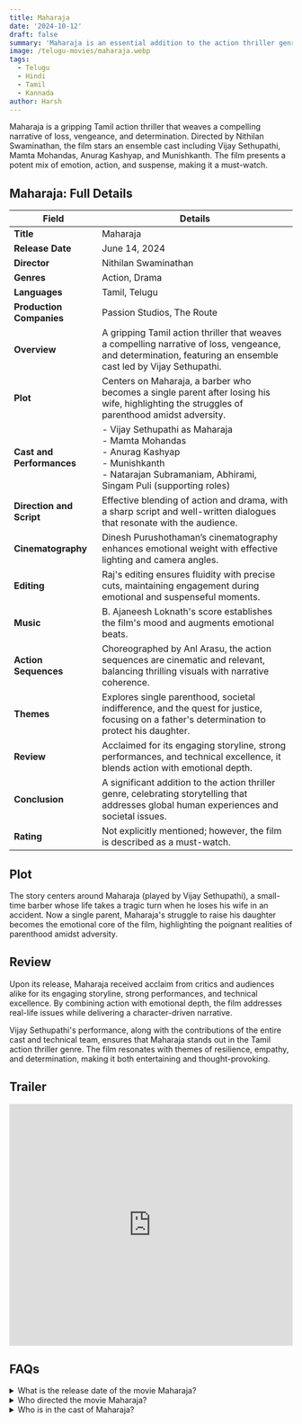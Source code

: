 ```yaml
---
title: Maharaja
date: '2024-10-12'
draft: false
summary: 'Maharaja is an essential addition to the action thriller genre, celebrating the power of storytelling.'
image: /telugu-movies/maharaja.webp
tags:
  - Telugu
  - Hindi
  - Tamil
  - Kannada
author: Harsh
---
```


Maharaja is a gripping Tamil action thriller that weaves a compelling narrative of loss, vengeance, and determination. Directed by Nithilan Swaminathan, the film stars an ensemble cast including Vijay Sethupathi, Mamta Mohandas, Anurag Kashyap, and Munishkanth. The film presents a potent mix of emotion, action, and suspense, making it a must-watch.

## Maharaja: Full Details

| **Field**                 | **Details**                                                                                                                                                    |
| ------------------------- | -------------------------------------------------------------------------------------------------------------------------------------------------------------- |
| **Title**                 | Maharaja                                                                                                                                                       |
| **Release Date**          | June 14, 2024                                                                                                                                                  |
| **Director**              | Nithilan Swaminathan                                                                                                                                           |
| **Genres**                | Action, Drama                                                                                                                                                  |
| **Languages**             | Tamil, Telugu                                                                                                                                                  |
| **Production Companies**  | Passion Studios, The Route                                                                                                                                     |
| **Overview**              | A gripping Tamil action thriller that weaves a compelling narrative of loss, vengeance, and determination, featuring an ensemble cast led by Vijay Sethupathi. |
| **Plot**                  | Centers on Maharaja, a barber who becomes a single parent after losing his wife, highlighting the struggles of parenthood amidst adversity.                    |
| **Cast and Performances** | - Vijay Sethupathi as Maharaja<br>- Mamta Mohandas<br>- Anurag Kashyap<br>- Munishkanth<br>- Natarajan Subramaniam, Abhirami, Singam Puli (supporting roles)   |
| **Direction and Script**  | Effective blending of action and drama, with a sharp script and well-written dialogues that resonate with the audience.                                        |
| **Cinematography**        | Dinesh Purushothaman’s cinematography enhances emotional weight with effective lighting and camera angles.                                                     |
| **Editing**               | Raj's editing ensures fluidity with precise cuts, maintaining engagement during emotional and suspenseful moments.                                             |
| **Music**                 | B. Ajaneesh Loknath's score establishes the film's mood and augments emotional beats.                                                                          |
| **Action Sequences**      | Choreographed by Anl Arasu, the action sequences are cinematic and relevant, balancing thrilling visuals with narrative coherence.                             |
| **Themes**                | Explores single parenthood, societal indifference, and the quest for justice, focusing on a father's determination to protect his daughter.                    |
| **Review**                | Acclaimed for its engaging storyline, strong performances, and technical excellence, it blends action with emotional depth.                                    |
| **Conclusion**            | A significant addition to the action thriller genre, celebrating storytelling that addresses global human experiences and societal issues.                     |
| **Rating**                | Not explicitly mentioned; however, the film is described as a must-watch.                                                                                      |

## Plot

The story centers around Maharaja (played by Vijay Sethupathi), a small-time barber whose life takes a tragic turn when he loses his wife in an accident. Now a single parent, Maharaja's struggle to raise his daughter becomes the emotional core of the film, highlighting the poignant realities of parenthood amidst adversity.

## Review

Upon its release, Maharaja received acclaim from critics and audiences alike for its engaging storyline, strong performances, and technical excellence. By combining action with emotional depth, the film addresses real-life issues while delivering a character-driven narrative.

Vijay Sethupathi's performance, along with the contributions of the entire cast and technical team, ensures that Maharaja stands out in the Tamil action thriller genre. The film resonates with themes of resilience, empathy, and determination, making it both entertaining and thought-provoking.

## Trailer

<iframe width="100%" height="430" src="https://www.youtube.com/embed/2yRxitP6f0k?si=LvcIAo71346bcGrG" title={title} frameborder="0" allow="accelerometer; autoplay; clipboard-write; encrypted-media; gyroscope; picture-in-picture; web-share" referrerpolicy="strict-origin-when-cross-origin" allowfullscreen></iframe>

## FAQs

<details>
    <summary>What is the release date of the movie Maharaja?</summary>
    <p>Maharaja was released in theatres on June 14, 2024.</p>
</details>

<details>
    <summary>Who directed the movie Maharaja?</summary>
    <p>The movie was directed by Nithilan Swaminathan.</p>
</details>

<details>
    <summary>Who is in the cast of Maharaja?</summary>
    <ul>
        <li>Vijay Sethupathi</li>
        <li>Mamta Mohandas</li>
        <li>Anurag Kashyap</li>
        <li>Munishkanth</li>
    </ul>
</details>
